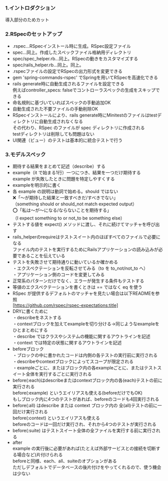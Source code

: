 ### 1.イントロダクション
導入部分のためカット

### 2.RSpecのセットアップ
* .rspec…RSpecインストール時に生成。RSpec設定ファイル
* spec…同上。作成したスペックファイル格納用ディレクトリ
* spec/spec_helper.rb…同上。RSpecの動きをカスタマイズする
* spec/rails_helper.rb…同上。同上。
* .rspecファイルの設定でRSpecの出力形式を変更できる
* gem 'spring-commands-rspec' でSpringを用いてRSpecを高速化できる
* rails generate時に自動生成されるファイルを設定できる  
例えばcontroller_specs: falseでコントローラスペックの生成をスキップできる
* 命名規則に基づいていればスペックの手動追加OK
* 自動生成された不要ファイルの手動削除OK
* RSpecインストールにより、rails generate時にMinitestのファイルはtestディレクトリに自動生成されなくなる  
その代わり、RSpec のファイルが spec ディレクトリに作成される  
testディレクトリは削除しても問題はない
* UI関連（ビュー）のテストは基本的に統合テストで行う

### 3.モデルスペック
* 期待する結果をまとめて記述（describe）する
* example（it で始まる1行）一つにつき、結果を一つだけ期待する  
example が失敗したときに問題を特定しやすくする
* exampleを明示的に書く
* 各 example の説明は動詞で始める。should ではない  
❌「〜が期待した結果と一致すべきだ/すべきでない」  
（something should or should_not match expected output）  
⭕️「私は〜が〜になる/ならないことを期待する」  
（I expect something to or not_to be something else）
* テストする値を expect() メソッドに渡し、それに続けてマッチャを呼び出す
* rails_helperのrequireはテストスイート内のほぼすべてのファイルで必要になる  
ファイル内のテストを実行するためにRailsアプリケーションの読み込みが必要であることを伝えている
* テストを失敗させて期待通りに動いているか確かめる  
・エクスペクテーションを反転させてみる（to を to_not/not_to へ）  
・アプリケーション側のコードを変更してみる
* 正常系のパターンだけでなく、エラーが発生する条件もテストする
* 等値のエクスペクテーションを書くときは == ではなく eq を使う
* RSpec が提供するデフォルトのマッチャを見たい場合は以下READMEを参照  
[https://github.com/rspec/rspec-expectations:title]
* DRYに書くために  
・describeをネストする  
・contextブロックを加えてexampleを切り分ける→同じようなexampleをひとまとめにする  
・describe ではクラスやシステムの機能に関するアウトラインを記述  
・context では特定の状態に関するアウトラインを記述
* beforeブロック  
・ブロックの中に書かれたコードは内側の各テストの実行前に実行される  
・describeやcontextブロックによってスコープが限定される  
・exampleごとに、またはブロック内の各exampleごとに、またはテストスイート全体を実行するごとに実行される  
* before(:each)はdescribeまたはcontextブロック内の各(each)テストの前に実行される  
before(:example) というエイリアスも使える(beforeだけでもOK)  
もしブロック内に4つのテストがあれば、beforeのコードも4回実行される   
* before(:all) はdescribe または context ブロック内の 全(all)テストの前に一回だけ実行される  
before(:context) というエイリアスも使える  
beforeのコードは一回だけ実行され、それから4つのテストが実行される  
* before(:suite) はテストスイート全体の全ファイルを実行する前に実行される
* after  
example の実行後に必要があれば(たとえば外部サービスとの接続を切断する場合など)片付けられる  
beforeと同様、each、all、suiteのオプションがある  
ただしデフォルトでデータベースの後片付けをやってくれるので、使う機会は少ない
